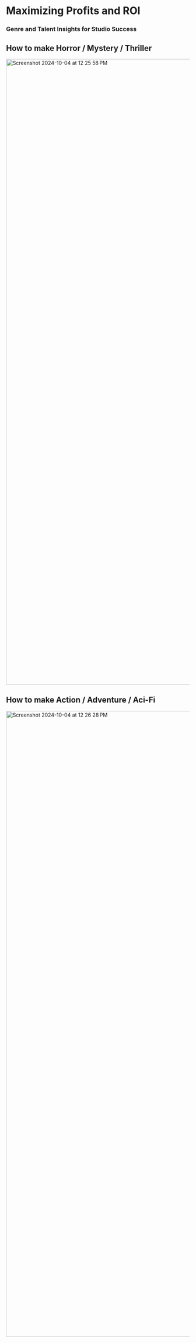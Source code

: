 # Maximizing Profits and ROI
### Genre and Talent Insights for Studio Success

## How to make Horror / Mystery / Thriller
<img width="1710" alt="Screenshot 2024-10-04 at 12 25 58 PM" src="https://github.com/user-attachments/assets/93e0a705-2610-4944-b360-08113c268707">



## How to make Action / Adventure / Aci-Fi
<img width="1710" alt="Screenshot 2024-10-04 at 12 26 28 PM" src="https://github.com/user-attachments/assets/e6c66483-8e14-408a-a707-3b95c0d804f8">

